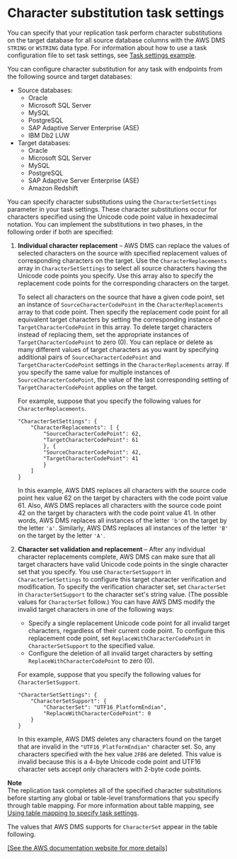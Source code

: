 # Character substitution task settings<a name="CHAP_Tasks.CustomizingTasks.TaskSettings.CharacterSubstitution"></a>

You can specify that your replication task perform character substitutions on the target database for all source database columns with the AWS DMS `STRING` or `WSTRING` data type\. For information about how to use a task configuration file to set task settings, see [Task settings example](CHAP_Tasks.CustomizingTasks.TaskSettings.md#CHAP_Tasks.CustomizingTasks.TaskSettings.Example)\. 

You can configure character substitution for any task with endpoints from the following source and target databases:
+ Source databases:
  + Oracle
  + Microsoft SQL Server
  + MySQL
  + PostgreSQL
  + SAP Adaptive Server Enterprise \(ASE\)
  + IBM Db2 LUW
+ Target databases:
  + Oracle
  + Microsoft SQL Server
  + MySQL
  + PostgreSQL
  + SAP Adaptive Server Enterprise \(ASE\)
  + Amazon Redshift

You can specify character substitutions using the `CharacterSetSettings` parameter in your task settings\. These character substitutions occur for characters specified using the Unicode code point value in hexadecimal notation\. You can implement the substitutions in two phases, in the following order if both are specified:

1. **Individual character replacement** – AWS DMS can replace the values of selected characters on the source with specified replacement values of corresponding characters on the target\. Use the `CharacterReplacements` array in `CharacterSetSettings` to select all source characters having the Unicode code points you specify\. Use this array also to specify the replacement code points for the corresponding characters on the target\. 

   To select all characters on the source that have a given code point, set an instance of `SourceCharacterCodePoint` in the `CharacterReplacements` array to that code point\. Then specify the replacement code point for all equivalent target characters by setting the corresponding instance of `TargetCharacterCodePoint` in this array\. To delete target characters instead of replacing them, set the appropriate instances of `TargetCharacterCodePoint` to zero \(0\)\. You can replace or delete as many different values of target characters as you want by specifying additional pairs of `SourceCharacterCodePoint` and `TargetCharacterCodePoint` settings in the `CharacterReplacements` array\. If you specify the same value for multiple instances of `SourceCharacterCodePoint`, the value of the last corresponding setting of `TargetCharacterCodePoint` applies on the target\.

   For example, suppose that you specify the following values for `CharacterReplacements`\.

   ```
   "CharacterSetSettings": {
       "CharacterReplacements": [ {
           "SourceCharacterCodePoint": 62,
           "TargetCharacterCodePoint": 61
           }, {
           "SourceCharacterCodePoint": 42,
           "TargetCharacterCodePoint": 41
           }
       ]
   }
   ```

   In this example, AWS DMS replaces all characters with the source code point hex value 62 on the target by characters with the code point value 61\. Also, AWS DMS replaces all characters with the source code point 42 on the target by characters with the code point value 41\. In other words, AWS DMS replaces all instances of the letter `'b'`on the target by the letter `'a'`\. Similarly, AWS DMS replaces all instances of the letter `'B'` on the target by the letter `'A'`\.

1. **Character set validation and replacement** – After any individual character replacements complete, AWS DMS can make sure that all target characters have valid Unicode code points in the single character set that you specify\. You use `CharacterSetSupport` in `CharacterSetSettings` to configure this target character verification and modification\. To specify the verification character set, set `CharacterSet` in `CharacterSetSupport` to the character set's string value\. \(The possible values for `CharacterSet` follow\.\) You can have AWS DMS modify the invalid target characters in one of the following ways:
   + Specify a single replacement Unicode code point for all invalid target characters, regardless of their current code point\. To configure this replacement code point, set `ReplaceWithCharacterCodePoint` in `CharacterSetSupport` to the specified value\.
   + Configure the deletion of all invalid target characters by setting `ReplaceWithCharacterCodePoint` to zero \(0\)\.

   For example, suppose that you specify the following values for `CharacterSetSupport`\.

   ```
   "CharacterSetSettings": {
       "CharacterSetSupport": {
           "CharacterSet": "UTF16_PlatformEndian",
           "ReplaceWithCharacterCodePoint": 0
       }
   }
   ```

   In this example, AWS DMS deletes any characters found on the target that are invalid in the `"UTF16_PlatformEndian"` character set\. So, any characters specified with the hex value `2FB6` are deleted\. This value is invalid because this is a 4\-byte Unicode code point and UTF16 character sets accept only characters with 2\-byte code points\.

**Note**  
The replication task completes all of the specified character substitutions before starting any global or table\-level transformations that you specify through table mapping\. For more information about table mapping, see [Using table mapping to specify task settings](CHAP_Tasks.CustomizingTasks.TableMapping.md)\.

The values that AWS DMS supports for `CharacterSet` appear in the table following\.

[\[See the AWS documentation website for more details\]](http://docs.aws.amazon.com/dms/latest/userguide/CHAP_Tasks.CustomizingTasks.TaskSettings.CharacterSubstitution.html)